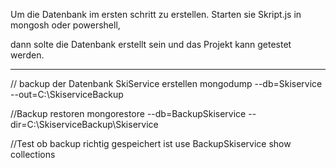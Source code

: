 Um die Datenbank im ersten schritt zu erstellen.
 Starten sie Skript.js in mongosh oder powershell, 

dann solte die Datenbank erstellt sein und das Projekt kann getestet werden.

_________________________________________________________________________________

// backup der Datenbank SkiService erstellen 
mongodump --db=Skiservice --out=C:\SkiserviceBackup
 
//Backup restoren
mongorestore --db=BackupSkiservice --dir=C:\SkiserviceBackup\Skiservice
 
//Test ob backup richtig gespeichert ist 
use BackupSkiservice
show collections
